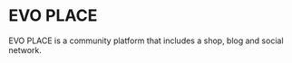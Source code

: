 <h1>EVO PLACE</h1>

<p>EVO PLACE is a community platform that includes a shop, blog and social network.</p>
